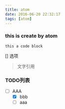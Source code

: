 ```yaml
---
title: atom
date: 2016-06-20 22:32:17
tags: [atom]
---
```

### this is create by atom

```
this a code block

```

[] 选项

>文字引用

### TODO列表

- [ ] AAA
  - [x] bbb
  - [ ] aaa
